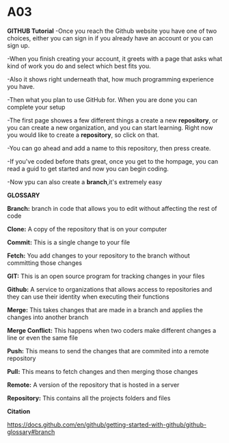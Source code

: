 # A03

**GITHUB Tutorial**
-Once you reach the Github website you have one of two choices, either you can sign in if you already have an account or you can sign up.

-When you finish creating your account, it greets with a page that asks what kind of work you do and select which best fits you.

-Also it shows right underneath that, how much programming experience you have.

-Then what you plan to use GitHub for. When you are done you can complete your setup

-The first page showes a few different things a create a new **repository**, or you can create a new organization, and you can start learning. Right now you would like to create a **repository**, so click on that.

-You can go ahead and add a name to this repository, then press create.

-If you've coded before thats great, once you get to the hompage, you can read a guid to get started and now you can begin coding.

-Now ypu can also create a **branch**,it's extremely easy

**GLOSSARY**

**Branch:** branch in code that allows you to edit without affecting the rest of code

**Clone:** A copy of the repository that is on your computer

**Commit:** This is a single change to your file

**Fetch:** You add changes to your repository to the branch without committing those changes

**GIT:** This is an open source program for tracking changes in your files

**Github:** A service to organizations that allows access to repositories and they can use their identity when executing their functions

**Merge:** This takes changes that are made in a branch and applies the changes into another branch

**Merge Conflict:** This happens when two coders make different changes a line or even the same file

**Push:** This means to send the changes that are commited into a remote repository

**Pull:** This means to fetch changes and then merging those changes

**Remote:** A version of the repository that is hosted in a server

**Repository:** This contains all the projects folders and files


**Citation**

https://docs.github.com/en/github/getting-started-with-github/github-glossary#branch
